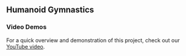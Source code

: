 ## Humanoid Gymnastics

### Video Demos
For a quick overview and demonstration of this project, check out our [YouTube video](https://youtu.be/3vXiUWOg18I).
